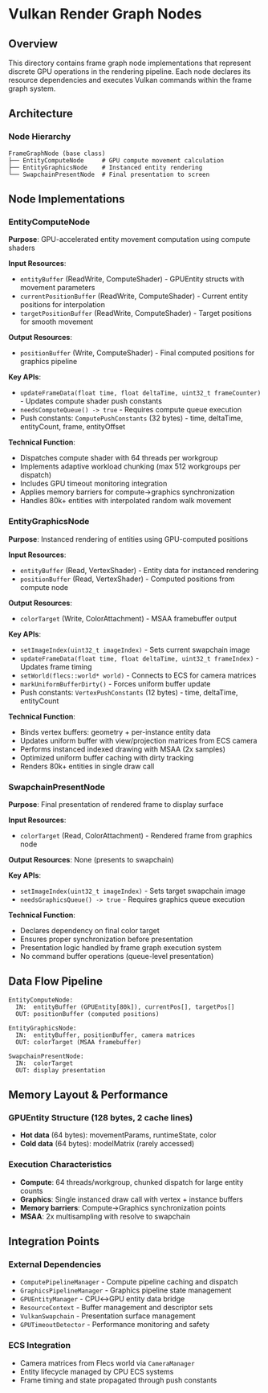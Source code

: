 # Vulkan Render Graph Nodes

## Overview
This directory contains frame graph node implementations that represent discrete GPU operations in the rendering pipeline. Each node declares its resource dependencies and executes Vulkan commands within the frame graph system.

## Architecture

### Node Hierarchy
```
FrameGraphNode (base class)
├── EntityComputeNode     # GPU compute movement calculation
├── EntityGraphicsNode    # Instanced entity rendering
└── SwapchainPresentNode  # Final presentation to screen
```

## Node Implementations

### EntityComputeNode
**Purpose**: GPU-accelerated entity movement computation using compute shaders

**Input Resources**:
- `entityBuffer` (ReadWrite, ComputeShader) - GPUEntity structs with movement parameters
- `currentPositionBuffer` (ReadWrite, ComputeShader) - Current entity positions for interpolation
- `targetPositionBuffer` (ReadWrite, ComputeShader) - Target positions for smooth movement

**Output Resources**:
- `positionBuffer` (Write, ComputeShader) - Final computed positions for graphics pipeline

**Key APIs**:
- `updateFrameData(float time, float deltaTime, uint32_t frameCounter)` - Updates compute shader push constants
- `needsComputeQueue() -> true` - Requires compute queue execution
- Push constants: `ComputePushConstants` (32 bytes) - time, deltaTime, entityCount, frame, entityOffset

**Technical Function**:
- Dispatches compute shader with 64 threads per workgroup
- Implements adaptive workload chunking (max 512 workgroups per dispatch)
- Includes GPU timeout monitoring integration
- Applies memory barriers for compute→graphics synchronization
- Handles 80k+ entities with interpolated random walk movement

### EntityGraphicsNode
**Purpose**: Instanced rendering of entities using GPU-computed positions

**Input Resources**:
- `entityBuffer` (Read, VertexShader) - Entity data for instanced rendering
- `positionBuffer` (Read, VertexShader) - Computed positions from compute node

**Output Resources**:
- `colorTarget` (Write, ColorAttachment) - MSAA framebuffer output

**Key APIs**:
- `setImageIndex(uint32_t imageIndex)` - Sets current swapchain image
- `updateFrameData(float time, float deltaTime, uint32_t frameIndex)` - Updates frame timing
- `setWorld(flecs::world* world)` - Connects to ECS for camera matrices
- `markUniformBufferDirty()` - Forces uniform buffer update
- Push constants: `VertexPushConstants` (12 bytes) - time, deltaTime, entityCount

**Technical Function**:
- Binds vertex buffers: geometry + per-instance entity data
- Updates uniform buffer with view/projection matrices from ECS camera
- Performs instanced indexed drawing with MSAA (2x samples)
- Optimized uniform buffer caching with dirty tracking
- Renders 80k+ entities in single draw call

### SwapchainPresentNode
**Purpose**: Final presentation of rendered frame to display surface

**Input Resources**:
- `colorTarget` (Read, ColorAttachment) - Rendered frame from graphics node

**Output Resources**: None (presents to swapchain)

**Key APIs**:
- `setImageIndex(uint32_t imageIndex)` - Sets target swapchain image
- `needsGraphicsQueue() -> true` - Requires graphics queue execution

**Technical Function**:
- Declares dependency on final color target
- Ensures proper synchronization before presentation
- Presentation logic handled by frame graph execution system
- No command buffer operations (queue-level presentation)

## Data Flow Pipeline

```
EntityComputeNode:
  IN:  entityBuffer (GPUEntity[80k]), currentPos[], targetPos[]
  OUT: positionBuffer (computed positions)
  
EntityGraphicsNode:
  IN:  entityBuffer, positionBuffer, camera matrices
  OUT: colorTarget (MSAA framebuffer)
  
SwapchainPresentNode:
  IN:  colorTarget
  OUT: display presentation
```

## Memory Layout & Performance

### GPUEntity Structure (128 bytes, 2 cache lines)
- **Hot data** (64 bytes): movementParams, runtimeState, color
- **Cold data** (64 bytes): modelMatrix (rarely accessed)

### Execution Characteristics
- **Compute**: 64 threads/workgroup, chunked dispatch for large entity counts
- **Graphics**: Single instanced draw call with vertex + instance buffers
- **Memory barriers**: Compute→Graphics synchronization points
- **MSAA**: 2x multisampling with resolve to swapchain

## Integration Points

### External Dependencies
- `ComputePipelineManager` - Compute pipeline caching and dispatch
- `GraphicsPipelineManager` - Graphics pipeline state management
- `GPUEntityManager` - CPU↔GPU entity data bridge
- `ResourceContext` - Buffer management and descriptor sets
- `VulkanSwapchain` - Presentation surface management
- `GPUTimeoutDetector` - Performance monitoring and safety

### ECS Integration
- Camera matrices from Flecs world via `CameraManager`
- Entity lifecycle managed by CPU ECS systems
- Frame timing and state propagated through push constants